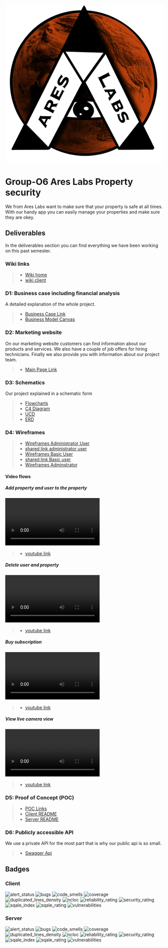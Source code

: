 ![Ares Labs icon](./AreasLogo.png)

# Group-O6 Ares Labs Property security

We from Ares Labs want to make sure that your property is safe at all times. With our handy app you can easily manage
your properties and make sure they are okey.

## Deliverables
In the deliverables section you can find everything we have been working on this past semester.

### Wiki links
>* [Wiki home](https://git.ti.howest.be/groups/TI/2022-2023/s3/analysis-and-development-project/projects/group-06/-/wikis/home)
>* [wiki client](https://git.ti.howest.be/groups/TI/2022-2023/s3/analysis-and-development-project/projects/group-06/-/wikis/client)

### D1: Business case including financial analysis

A detailed explanation of the whole project.
> * [Business Case Link](https://docs.google.com/document/d/1ObQ3rBI7G-NltQehbjTW6Hwc3osGvSEEYOYz42bJ8wg/edit?usp=sharing)
> * [Business Model Canvas](https://miro.com/app/board/uXjVPUVqlls=/?share_link_id=908908917304)

### D2: Marketing website

On our marketing website customers can find information about our products and services. We also have a couple of job
offers for hiring technicians. Finally we also provide you with information about our project team.
> * [Main Page Link](https://ares.koenk.be/)

### D3: Schematics

Our project explained in a schematic form
> * [Flowcharts](https://lucid.app/lucidchart/a944ed3e-953d-47b2-9475-5d7bc607d37a/edit?viewport_loc=59%2C-642%2C2534%2C1156%2C0_0&invitationId=inv_fd31d9c3-8e78-4bd5-b994-9a9a4866868e)
> * [C4 Diagram](https://lucid.app/lucidchart/f02ad697-dfa5-4c73-a50e-3fec091c6f3a/edit?viewport_loc=-301%2C-256%2C2516%2C1148%2C0_0&invitationId=inv_f0108222-dc29-48bf-9160-9261738712ba)
> * [UCD](https://lucid.app/lucidchart/3fa5e56c-3769-4f19-bb95-b411c15bd9a0/edit?viewport_loc=-618%2C627%2C2957%2C1349%2C0_0&invitationId=inv_1e642771-1511-4dbc-9c67-aa65a08b8316)
> * [ERD](./ERD/erd.png)

### D4: Wireframes

> * [Wireframes Administrator User](https://app.moqups.com/Kuc2fZQRVcKK5xP5TpTNb9zflt79wlyj/view/page/aeca3c263)
> * [shared link administrator user](https://app.moqups.com/Kuc2fZQRVcKK5xP5TpTNb9zflt79wlyj/view/page/aeca3c263)
> * [Wireframes Basic User](https://app.moqups.com/jAVXvEnBpjb1M8tUcq6Toozh1w6VihV0/view/page/ad64222d5)
> * [shared link Basic user](https://app.moqups.com/jAVXvEnBpjb1M8tUcq6Toozh1w6VihV0/view/page/ad64222d5)
> * [Wireframes Adminstrator](https://app.moqups.com/9jsg9C5akCLrhODJ8aVPPvIY8un9fuPO/view/page/ad64222d5?ui=0&fit_width=1)

#### Video flows

##### Add property and user to the property
<video src="user-flow-screen-recordings/add_user_and_property.mkv" controls="controls" style="max-width: 730px;">
</video>

>* [youtube link](https://www.youtube.com/watch?v=FYETPxGUrYQ)

##### Delete user and property

<video src="user-flow-screen-recordings/delete_user_and_property.mkv" controls="controls" style="max-width: 730px;">
</video>

>* [youtube link](https://www.youtube.com/watch?v=kQJLOkyWIPU&t=1s)

##### Buy subscription

<video src="user-flow-screen-recordings/buy_subscription.mkv" controls="controls" style="max-width: 730px;">
</video>

>* [youtube link](https://www.youtube.com/watch?v=eJd2CiY_UU0)

##### View live camera view

<video src="user-flow-screen-recordings/viewing_live_cameras.mkv" controls="controls" style="max-width: 730px;">
</video>

>* [youtube link](https://www.youtube.com/watch?v=wXRp2MUm540)

### D5: Proof of Concept (POC)

>* [POC Links](https://project-ii.ti.howest.be/mars-06/)
> * [Client README](https://git.ti.howest.be/TI/2022-2023/s3/analysis-and-development-project/projects/group-06/client/-/blob/main/README.md)
>* [Server README](https://git.ti.howest.be/TI/2022-2023/s3/analysis-and-development-project/projects/group-06/server/-/blob/main/readme.md)

### D6: Publicly accessible API

We use a private API for the most part that is why our public api is so small.
> * [Swagger Api](https://project-ii.ti.howest.be/monitor/swagger-ui/?url=https://project-ii.ti.howest.be/monitor/apis/group-06)

## Badges

### Client

![alert_status](https://sonar.ti.howest.be/badges/project_badges/measure?project=2022.project-ii%3Amars-client-06&metric=alert_status)
![bugs](https://sonar.ti.howest.be/badges/project_badges/measure?project=2022.project-ii%3Amars-client-06&metric=bugs)
![code_smells](https://sonar.ti.howest.be/badges/project_badges/measure?project=2022.project-ii%3Amars-client-06&metric=code_smells)
![coverage](https://sonar.ti.howest.be/badges/project_badges/measure?project=2022.project-ii%3Amars-client-06&metric=coverage)
![duplicated_lines_density](https://sonar.ti.howest.be/badges/project_badges/measure?project=2022.project-ii%3Amars-client-06&metric=duplicated_lines_density)
![ncloc](https://sonar.ti.howest.be/badges/project_badges/measure?project=2022.project-ii%3Amars-client-06&metric=ncloc)
![reliability_rating](https://sonar.ti.howest.be/badges/project_badges/measure?project=2022.project-ii%3Amars-client-06&metric=reliability_rating)
![security_rating](https://sonar.ti.howest.be/badges/project_badges/measure?project=2022.project-ii%3Amars-client-06&metric=security_rating)
![sqale_index](https://sonar.ti.howest.be/badges/project_badges/measure?project=2022.project-ii%3Amars-client-06&metric=sqale_index)
![sqale_rating](https://sonar.ti.howest.be/badges/project_badges/measure?project=2022.project-ii%3Amars-client-06&metric=sqale_rating)
![vulnerabilities](https://sonar.ti.howest.be/badges/project_badges/measure?project=2022.project-ii%3Amars-client-06&metric=vulnerabilities)

### Server

![alert_status](https://sonar.ti.howest.be/badges/project_badges/measure?project=2022.project-ii%3Amars-server-06&metric=alert_status)
![bugs](https://sonar.ti.howest.be/badges/project_badges/measure?project=2022.project-ii%3Amars-server-06&metric=bugs)
![code_smells](https://sonar.ti.howest.be/badges/project_badges/measure?project=2022.project-ii%3Amars-server-06&metric=code_smells)
![coverage](https://sonar.ti.howest.be/badges/project_badges/measure?project=2022.project-ii%3Amars-server-06&metric=coverage)
![duplicated_lines_density](https://sonar.ti.howest.be/badges/project_badges/measure?project=2022.project-ii%3Amars-server-06&metric=duplicated_lines_density)
![ncloc](https://sonar.ti.howest.be/badges/project_badges/measure?project=2022.project-ii%3Amars-server-06&metric=ncloc)
![reliability_rating](https://sonar.ti.howest.be/badges/project_badges/measure?project=2022.project-ii%3Amars-server-06&metric=reliability_rating)
![security_rating](https://sonar.ti.howest.be/badges/project_badges/measure?project=2022.project-ii%3Amars-server-06&metric=security_rating)
![sqale_index](https://sonar.ti.howest.be/badges/project_badges/measure?project=2022.project-ii%3Amars-server-06&metric=sqale_index)
![sqale_rating](https://sonar.ti.howest.be/badges/project_badges/measure?project=2022.project-ii%3Amars-server-06&metric=sqale_rating)
![vulnerabilities](https://sonar.ti.howest.be/badges/project_badges/measure?project=2022.project-ii%3Amars-server-06&metric=vulnerabilities)





